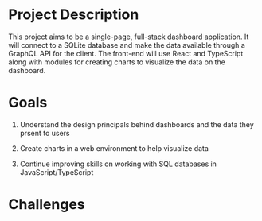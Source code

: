 # Project Description

This project aims to be a single-page, full-stack dashboard application. It will connect to a SQLite database and make the data available through a GraphQL API for the client. The front-end will use React and TypeScript along with modules for creating charts to visualize the data on the dashboard.

# Goals

1. Understand the design principals behind dashboards and the data they prsent to users

2. Create charts in a web environment to help visualize data

3. Continue improving skills on working with SQL databases in JavaScript/TypeScript

# Challenges
